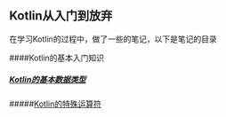 ## Kotlin从入门到放弃

在学习Kotlin的过程中，做了一些的笔记，以下是笔记的目录

####Kotlin的基本入门知识

##### [Kotlin的基本数据类型](https://github.com/Fizzzzer/KotlinStudy/blob/master/Article/Kotlin%E7%9A%84%E5%9F%BA%E6%9C%AC%E6%95%B0%E6%8D%AE%E7%B1%BB%E5%9E%8B.md)

#####[Kotlin的特殊运算符](https://github.com/Fizzzzer/KotlinStudy/blob/master/Article/Kotlin%E7%9A%84%E4%B8%80%E4%BA%9B%E7%89%B9%E6%AE%8A%E8%BF%90%E7%AE%97%E7%AC%A6.md)
